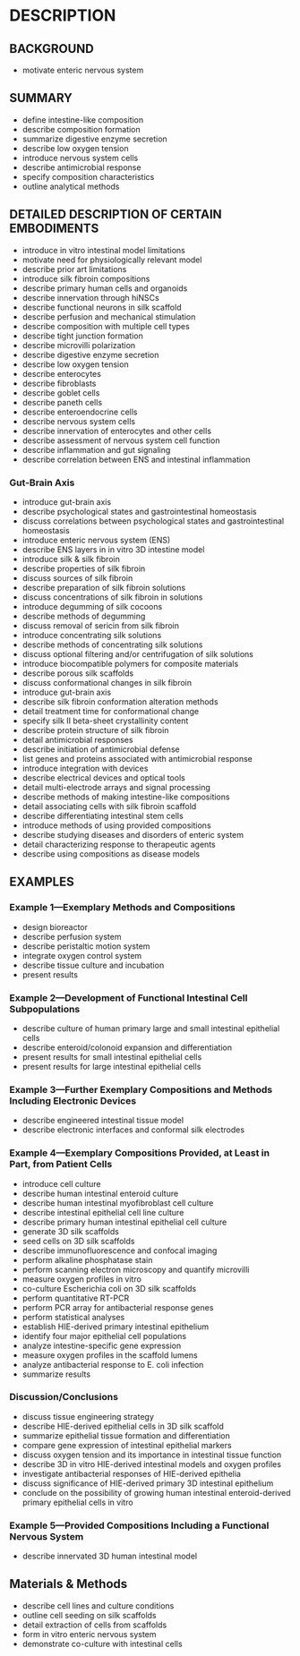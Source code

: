 # DESCRIPTION

## BACKGROUND

- motivate enteric nervous system

## SUMMARY

- define intestine-like composition
- describe composition formation
- summarize digestive enzyme secretion
- describe low oxygen tension
- introduce nervous system cells
- describe antimicrobial response
- specify composition characteristics
- outline analytical methods

## DETAILED DESCRIPTION OF CERTAIN EMBODIMENTS

- introduce in vitro intestinal model limitations
- motivate need for physiologically relevant model
- describe prior art limitations
- introduce silk fibroin compositions
- describe primary human cells and organoids
- describe innervation through hiNSCs
- describe functional neurons in silk scaffold
- describe perfusion and mechanical stimulation
- describe composition with multiple cell types
- describe tight junction formation
- describe microvilli polarization
- describe digestive enzyme secretion
- describe low oxygen tension
- describe enterocytes
- describe fibroblasts
- describe goblet cells
- describe paneth cells
- describe enteroendocrine cells
- describe nervous system cells
- describe innervation of enterocytes and other cells
- describe assessment of nervous system cell function
- describe inflammation and gut signaling
- describe correlation between ENS and intestinal inflammation

### Gut-Brain Axis

- introduce gut-brain axis
- describe psychological states and gastrointestinal homeostasis
- discuss correlations between psychological states and gastrointestinal homeostasis
- introduce enteric nervous system (ENS)
- describe ENS layers in in vitro 3D intestine model
- introduce silk & silk fibroin
- describe properties of silk fibroin
- discuss sources of silk fibroin
- describe preparation of silk fibroin solutions
- discuss concentrations of silk fibroin in solutions
- introduce degumming of silk cocoons
- describe methods of degumming
- discuss removal of sericin from silk fibroin
- introduce concentrating silk solutions
- describe methods of concentrating silk solutions
- discuss optional filtering and/or centrifugation of silk solutions
- introduce biocompatible polymers for composite materials
- describe porous silk scaffolds
- discuss conformational changes in silk fibroin
- introduce gut-brain axis
- describe silk fibroin conformation alteration methods
- detail treatment time for conformational change
- specify silk II beta-sheet crystallinity content
- describe protein structure of silk fibroin
- detail antimicrobial responses
- describe initiation of antimicrobial defense
- list genes and proteins associated with antimicrobial response
- introduce integration with devices
- describe electrical devices and optical tools
- detail multi-electrode arrays and signal processing
- describe methods of making intestine-like compositions
- detail associating cells with silk fibroin scaffold
- describe differentiating intestinal stem cells
- introduce methods of using provided compositions
- describe studying diseases and disorders of enteric system
- detail characterizing response to therapeutic agents
- describe using compositions as disease models

## EXAMPLES

### Example 1—Exemplary Methods and Compositions

- design bioreactor
- describe perfusion system
- describe peristaltic motion system
- integrate oxygen control system
- describe tissue culture and incubation
- present results

### Example 2—Development of Functional Intestinal Cell Subpopulations

- describe culture of human primary large and small intestinal epithelial cells
- describe enteroid/colonoid expansion and differentiation
- present results for small intestinal epithelial cells
- present results for large intestinal epithelial cells

### Example 3—Further Exemplary Compositions and Methods Including Electronic Devices

- describe engineered intestinal tissue model
- describe electronic interfaces and conformal silk electrodes

### Example 4—Exemplary Compositions Provided, at Least in Part, from Patient Cells

- introduce cell culture
- describe human intestinal enteroid culture
- describe human intestinal myofibroblast cell culture
- describe intestinal epithelial cell line culture
- describe primary human intestinal epithelial cell culture
- generate 3D silk scaffolds
- seed cells on 3D silk scaffolds
- describe immunofluorescence and confocal imaging
- perform alkaline phosphatase stain
- perform scanning electron microscopy and quantify microvilli
- measure oxygen profiles in vitro
- co-culture Escherichia coli on 3D silk scaffolds
- perform quantitative RT-PCR
- perform PCR array for antibacterial response genes
- perform statistical analyses
- establish HIE-derived primary intestinal epithelium
- identify four major epithelial cell populations
- analyze intestine-specific gene expression
- measure oxygen profiles in the scaffold lumens
- analyze antibacterial response to E. coli infection
- summarize results

### Discussion/Conclusions

- discuss tissue engineering strategy
- describe HIE-derived epithelial cells in 3D silk scaffold
- summarize epithelial tissue formation and differentiation
- compare gene expression of intestinal epithelial markers
- discuss oxygen tension and its importance in intestinal tissue function
- describe 3D in vitro HIE-derived intestinal models and oxygen profiles
- investigate antibacterial responses of HIE-derived epithelia
- discuss significance of HIE-derived primary 3D intestinal epithelium
- conclude on the possibility of growing human intestinal enteroid-derived primary epithelial cells in vitro

### Example 5—Provided Compositions Including a Functional Nervous System

- describe innervated 3D human intestinal model

## Materials & Methods

- describe cell lines and culture conditions
- outline cell seeding on silk scaffolds
- detail extraction of cells from scaffolds
- form in vitro enteric nervous system
- demonstrate co-culture with intestinal cells

